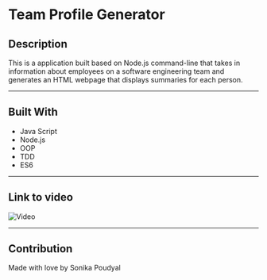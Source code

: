 # Team Profile Generator

## Description
This is a application built based on Node.js command-line that takes in information about employees on a software engineering team and generates an HTML webpage that displays summaries for each person. 

---

## Built With
* Java Script
* Node.js
* OOP 
* TDD
* ES6

---

## Link to video
![Video]()

---

## Contribution
Made with love by Sonika Poudyal 
